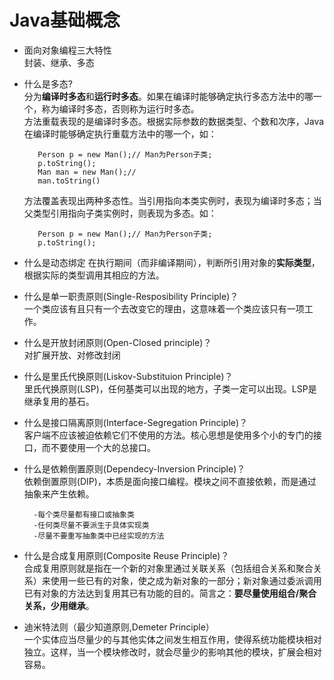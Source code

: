 # Java基础概念
- 面向对象编程三大特性  
    封装、继承、多态

- 什么是多态?  
    分为**编译时多态**和**运行时多态**。如果在编译时能够确定执行多态方法中的哪一个，称为编译时多态，否则称为运行时多态。  
    方法重载表现的是编译时多态。根据实际参数的数据类型、个数和次序，Java在编译时能够确定执行重载方法中的哪一个，如：
     ```
        Person p = new Man();// Man为Person子类;
        p.toString();
        Man man = new Man();//
        man.toString()
     ```
    方法覆盖表现出两种多态性。当引用指向本类实例时，表现为编译时多态；当父类型引用指向子类实例时，则表现为多态。如：
     ```
        Person p = new Man();// Man为Person子类;
        p.toString();
     ```
- 什么是动态绑定
    在执行期间（而非编译期间），判断所引用对象的**实际类型**，根据实际的类型调用其相应的方法。  
        
- 什么是单一职责原则(Single-Resposibility Principle)？    
        一个类应该有且只有一个去改变它的理由，这意味着一个类应该只有一项工作。  
            
- 什么是开放封闭原则(Open-Closed principle)？  
    对扩展开放、对修改封闭
      
- 什么是里氏代换原则(Liskov-Substituion Principle)？  
    里氏代换原则(LSP)，任何基类可以出现的地方，子类一定可以出现。LSP是继承复用的基石。  
    
- 什么是接口隔离原则(Interface-Segregation Principle)？  
    客户端不应该被迫依赖它们不使用的方法。核心思想是使用多个小的专门的接口，而不要使用一个大的总接口。
    
- 什么是依赖倒置原则(Dependecy-Inversion Principle)？  
    依赖倒置原则(DIP)，本质是面向接口编程。模块之间不直接依赖，而是通过抽象来产生依赖。
        
        -每个类尽量都有接口或抽象类
        -任何类尽量不要派生于具体实现类
        -尽量不要重写抽象类中已经实现的方法  
        
- 什么是合成复用原则(Composite Reuse Principle)？  
    合成复用原则就是指在一个新的对象里通过关联关系（包括组合关系和聚合关系）来使用一些已有的对象，使之成为新对象的一部分；新对象通过委派调用已有对象的方法达到复用其已有功能的目的。简言之：**要尽量使用组合/聚合关系，少用继承**。
    
- 迪米特法则（最少知道原则,Demeter Principle）  
    一个实体应当尽量少的与其他实体之间发生相互作用，使得系统功能模块相对独立。这样，当一个模块修改时，就会尽量少的影响其他的模块，扩展会相对容易。

    
    

